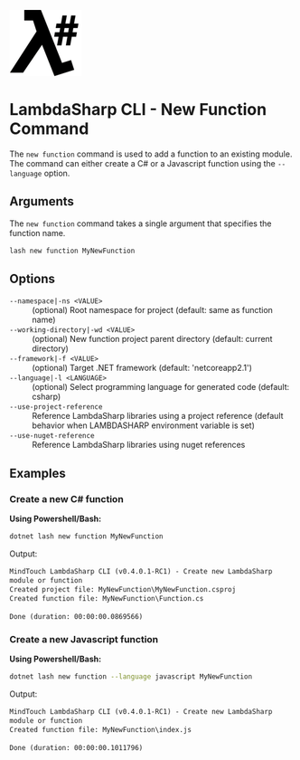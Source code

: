 ![λ#](../../../Docs/LambdaSharp_v2_small.png)

# LambdaSharp CLI - New Function Command

The `new function` command is used to add a function to an existing module. The command can either create a C# or a Javascript function using the `--language` option.

## Arguments

The `new function` command takes a single argument that specifies the function name.

```bash
lash new function MyNewFunction
```

## Options

<dl>

<dt><code>--namespace|-ns &lt;VALUE&gt;</code></dt>
<dd>(optional) Root namespace for project (default: same as function name)</dd>

<dt><code>--working-directory|-wd &lt;VALUE&gt;</code></dt>
<dd>(optional) New function project parent directory (default: current directory)</dd>

<dt><code>--framework|-f &lt;VALUE&gt;</code></dt>
<dd>(optional) Target .NET framework (default: 'netcoreapp2.1')</dd>

<dt><code>--language|-l &lt;LANGUAGE&gt;</code></dt>
<dd>(optional) Select programming language for generated code (default: csharp)</dd>

<dt><code>--use-project-reference</code></dt>
<dd>Reference LambdaSharp libraries using a project reference (default behavior when LAMBDASHARP environment variable is set)</dd>

<dt><code>--use-nuget-reference</code></dt>
<dd>Reference LambdaSharp libraries using nuget references</dd>

</dl>

## Examples

### Create a new C# function

__Using Powershell/Bash:__
```bash
dotnet lash new function MyNewFunction
```

Output:
```
MindTouch LambdaSharp CLI (v0.4.0.1-RC1) - Create new LambdaSharp module or function
Created project file: MyNewFunction\MyNewFunction.csproj
Created function file: MyNewFunction\Function.cs

Done (duration: 00:00:00.0869566)
```

### Create a new Javascript function

__Using Powershell/Bash:__
```bash
dotnet lash new function --language javascript MyNewFunction
```

Output:
```
MindTouch LambdaSharp CLI (v0.4.0.1-RC1) - Create new LambdaSharp module or function
Created function file: MyNewFunction\index.js

Done (duration: 00:00:00.1011796)
```
